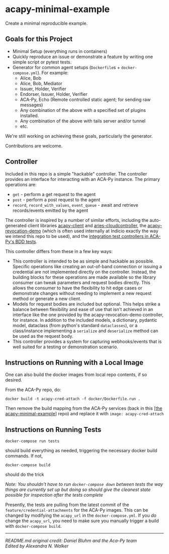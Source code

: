 # acapy-minimal-example

Create a minimal reproducible example.

## Goals for this Project

- Minimal Setup (everything runs in containers)
- Quickly reproduce an issue or demonstrate a feature by writing one simple
  script or pytest tests.
- Generator for common agent setups (`Dockerfile`s + `docker-compose.yml`). For example:
    - Alice, Bob
    - Alice, Bob, Mediator
    - Issuer, Holder, Verifier
    - Endorser, Issuer, Holder, Verifier
    - ACA-Py, Echo (Remote controlled static agent; for sending raw messages)
    - Any combination of the above with a specified set of plugins installed.
    - Any combination of the above with tails server and/or tunnel
    - etc.

We're still working on achieving these goals, particularly the generator.

Contributions are welcome.

## Controller

Included in this repo is a simple "hackable" controller. The controller provides
an interface for interacting with an ACA-Py instance. The primary operations
are:

- `get` - perform a get request to the agent
- `post` - perform a post request to the agent
- `record`, `record_with_values`, `event_queue` - await and retrieve
  records/events emitted by the agent

The controller is inspired by a number of similar efforts, including the
auto-generated client libraries
[acapy-client](https://github.com/Indicio-tech/acapy-client) and
[aries-cloudcontroller](https://github.com/Indicio-tech/acapy-client), the
[acapy-revocation-demo](https://github.com/didx-xyz/aries-cloudcontroller-python)
(which is often used internally at Indicio exactly the way we intend this repo
to be used), and the [integration test controllers in ACA-Py's BDD
tests](https://github.com/Indicio-tech/acapy-revocation-demo/).

This controller differs from these in a few key ways:

- This controller is intended to be as simple and hackable as possible. Specific
  operations like creating an out-of-band connection or issuing a credential are
  not implemented directly on the controller. Instead, the building blocks for
  these operations are made available so the library consumer can tweak
  parameters and request bodies directly. This allows the consumer to have the
  flexibility to hit edge cases or demonstrate changes without needing to
  implement a new request method or generate a new client.
- Models for request bodies are included but optional. This helps strike a
  balance between flexibility and ease of use that isn't achieved in an
  interface like the one provided by the acapy-revocation-demo controller, for
  instance. In addition to the included models, a dictionary, pydantic model,
  dataclass (from python's standard `dataclasses`), or a class/instance
  implementing a `serialize` and `deserialize` method can be used as the request
  body.
- This controller provides a system for capturing webhooks/events that is well
  suited for a testing or demonstration scenario.
  
## Instructions on Running with a Local Image

One can also build the docker images from local repo contents, if so desired. 

From the ACA-Py repo, do:

```
docker build -t acapy-cred-attach -f docker/Dockerfile.run .
```

Then remove the build mapping from the ACA-Py services (back in this [[the acapy-minimal-example](https://github.com/Indicio-tech/acapy-minimal-example)] repo) and replace it with ```image: acapy-cred-attach```

## Instructions on Running Tests

```
docker-compose run tests
```

should build everything as needed, triggering the necessary docker build commands. If not,

```
docker-compose build
```

should do the trick

<i> Note: You shouldn't have to run ```docker-compose down``` between tests the way things are currently set up but doing so should give the cleanest state possible for inspection after the tests complete </i>

Presently, the tests are pulling from the latest commit of the ```feature/credential-attachments``` for the ACA-Py images. This can be changed by modifying the ```acapy_url``` in the ```docker-compose.yml```. If you <i>do</i> change the ```acapy_url```, you need to make sure you manually trigger a build with ```docker-compose build```.

<hr> </hr>

<footer> <i> README.md original credit: Daniel Bluhm and the Aca-Py team
  <br>
Edited by Alexandra N. Walker 
  <br>
